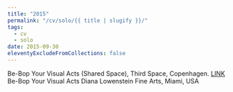 ```yaml
---
title: "2015"
permalink: "/cv/solo/{{ title | slugify }}/"
tags:
  - cv
  - solo
date: 2015-09-30
eleventyExcludeFromCollections: false
---
```


Be-Bop Your Visual Acts (Shared Space), Third Space, Copenhagen. [LINK](http://thirdspace.dk/)<br/>
Be-Bop Your Visual Acts Diana Lowenstein Fine Arts, Miami, USA 